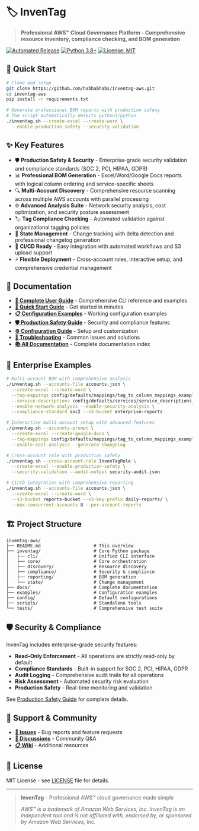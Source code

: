 # 🏷️ InvenTag

> **Professional AWS™ Cloud Governance Platform - Comprehensive resource inventory, compliance checking, and BOM generation**

[![Automated Release](https://github.com/habhabhabs/inventag-aws/workflows/Automated%20Release/badge.svg)](https://github.com/habhabhabs/inventag-aws/actions)
[![Python 3.8+](https://img.shields.io/badge/python-3.8+-blue.svg)](https://www.python.org/downloads/)
[![License: MIT](https://img.shields.io/badge/License-MIT-yellow.svg)](https://opensource.org/licenses/MIT)

## 🚀 Quick Start

```bash
# Clone and setup
git clone https://github.com/habhabhabs/inventag-aws.git
cd inventag-aws
pip install -r requirements.txt

# Generate professional BOM reports with production safety
# The script automatically detects python3/python
./inventag.sh --create-excel --create-word \
  --enable-production-safety --security-validation
```

## ✨ Key Features

- 🛡️ **Production Safety & Security** - Enterprise-grade security validation and compliance standards (SOC 2, PCI, HIPAA, GDPR)
- 📊 **Professional BOM Generation** - Excel/Word/Google Docs reports with logical column ordering and service-specific sheets
- 🔍 **Multi-Account Discovery** - Comprehensive resource scanning across multiple AWS accounts with parallel processing
- 🌐 **Advanced Analysis Suite** - Network security analysis, cost optimization, and security posture assessment
- 🏷️ **Tag Compliance Checking** - Automated validation against organizational tagging policies
- 🔄 **State Management** - Change tracking with delta detection and professional changelog generation
- 🚀 **CI/CD Ready** - Easy integration with automated workflows and S3 upload support
- ⚡ **Flexible Deployment** - Cross-account roles, interactive setup, and comprehensive credential management

## 📖 Documentation

- **[📖 Complete User Guide](docs/user-guides/CLI_USER_GUIDE.md)** - Comprehensive CLI reference and examples
- **[🚀 Quick Start Guide](QUICKSTART.md)** - Get started in minutes
- **[📋 Configuration Examples](examples/)** - Working configuration examples  
- **[🛡️ Production Safety Guide](docs/user-guides/PRODUCTION_SAFETY.md)** - Security and compliance features
- **[⚙️ Configuration Guide](docs/user-guides/CONFIGURATION_EXAMPLES.md)** - Setup and customization
- **[🔧 Troubleshooting](docs/user-guides/TROUBLESHOOTING_GUIDE.md)** - Common issues and solutions
- **[📚 All Documentation](docs/README.md)** - Complete documentation index

## 💼 Enterprise Examples

```bash
# Multi-account BOM with comprehensive analysis
./inventag.sh --accounts-file accounts.json \
  --create-excel --create-word \
  --tag-mappings config/defaults/mappings/tag_to_column_mappings_example.yaml \
  --service-descriptions config/defaults/services/service_descriptions_example.yaml \
  --enable-network-analysis --enable-security-analysis \
  --compliance-standard soc2 --s3-bucket enterprise-reports

# Interactive multi-account setup with advanced features
./inventag.sh --accounts-prompt \
  --create-excel --create-google-docs \
  --tag-mappings config/defaults/mappings/tag_to_column_mappings_example.yaml \
  --enable-cost-analysis --generate-changelog

# Cross-account role with production safety
./inventag.sh --cross-account-role InvenTagRole \
  --create-excel --enable-production-safety \
  --security-validation --audit-output security-audit.json

# CI/CD integration with comprehensive reporting
./inventag.sh --accounts-file accounts.json \
  --create-excel --create-word \
  --s3-bucket reports-bucket --s3-key-prefix daily-reports/ \
  --max-concurrent-accounts 8 --per-account-reports
```

## 🏗️ Project Structure

```text
inventag-aws/
├── README.md                    # This overview
├── inventag/                    # Core Python package
│   ├── cli/                     # Unified CLI interface
│   ├── core/                    # Core orchestration
│   ├── discovery/               # Resource discovery
│   ├── compliance/              # Security & compliance
│   ├── reporting/               # BOM generation
│   └── state/                   # Change management
├── docs/                        # Complete documentation
├── examples/                    # Configuration examples
├── config/                      # Default configurations
├── scripts/                     # Standalone tools
└── tests/                       # Comprehensive test suite
```

## 🛡️ Security & Compliance

InvenTag includes enterprise-grade security features:

- **Read-Only Enforcement** - All operations are strictly read-only by default
- **Compliance Standards** - Built-in support for SOC 2, PCI, HIPAA, GDPR
- **Audit Logging** - Comprehensive audit trails for all operations
- **Risk Assessment** - Automated security risk evaluation
- **Production Safety** - Real-time monitoring and validation

See [Production Safety Guide](docs/user-guides/PRODUCTION_SAFETY.md) for complete details.

## 🔗 Support & Community

- **[🐛 Issues](https://github.com/habhabhabs/inventag-aws/issues)** - Bug reports and feature requests
- **[💬 Discussions](https://github.com/habhabhabs/inventag-aws/discussions)** - Community Q&A
- **[📋 Wiki](https://github.com/habhabhabs/inventag-aws/wiki)** - Additional resources

## 📄 License

MIT License - see [LICENSE](LICENSE) file for details.

---

> **InvenTag** - Professional AWS™ cloud governance made simple
>
> *AWS™ is a trademark of Amazon Web Services, Inc. InvenTag is an independent tool and is not affiliated with, endorsed by, or sponsored by Amazon Web Services, Inc.*